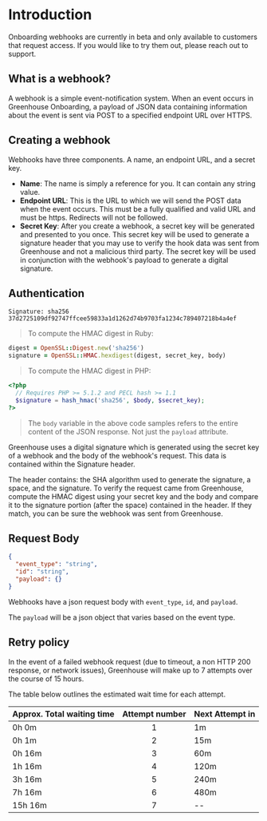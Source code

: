 # Introduction

<aside class="notice">
Onboarding webhooks are currently in beta and only available to customers that request access. If you would like to try them out, please reach out to support.
</aside>

## What is a webhook?

A webhook is a simple event-notification system. When an event occurs in Greenhouse Onboarding, a payload of JSON data containing information about the event is sent via POST to a specified endpoint URL over HTTPS.

## Creating a webhook

Webhooks have three components. A name, an endpoint URL, and a secret key.

- **Name**: The name is simply a reference for you. It can contain any string value.
- **Endpoint URL**: This is the URL to which we will send the POST data when the event occurs. This must be a fully qualified and valid URL and must be https. Redirects will not be followed.
- **Secret Key**: After you create a webhook, a secret key will be generated and presented to you once. This secret key will be used to generate a signature header that you may use to verify the hook data was sent from Greenhouse and not a malicious third party. The secret key will be used in conjunction with the webhook's payload to generate a digital signature.

## Authentication

```
Signature: sha256 37d2725109df92747ffcee59833a1d1262d74b9703fa1234c789407218b4a4ef
```

> To compute the HMAC digest in Ruby:

```ruby
digest = OpenSSL::Digest.new('sha256')
signature = OpenSSL::HMAC.hexdigest(digest, secret_key, body)
```

> To compute the HMAC digest in PHP:

```php
<?php
  // Requires PHP >= 5.1.2 and PECL hash >= 1.1
  $signature = hash_hmac('sha256', $body, $secret_key);
?>
```

> The `body` variable in the above code samples refers to the entire content of the JSON response. Not just the `payload` attribute.

Greenhouse uses a digital signature which is generated using the secret key of a webhook and the body of the webhook's request. This data is contained within the Signature header.

The header contains: the SHA algorithm used to generate the signature, a space, and the signature. To verify the request came from Greenhouse, compute the HMAC digest using your secret key and the body and compare it to the signature portion (after the space) contained in the header. If they match, you can be sure the webhook was sent from Greenhouse.

## Request Body

```json
{
  "event_type": "string",
  "id": "string",
  "payload": {}
}
```

Webhooks have a json request body with `event_type`, `id`, and `payload`.

The `payload` will be a json object that varies based on the event type.

## Retry policy

In the event of a failed webhook request (due to timeout, a non HTTP 200 response, or network issues), Greenhouse will make up to 7 attempts over the course of 15 hours.


The table below outlines the estimated wait time for each attempt.

| Approx. Total waiting time | Attempt number | Next Attempt in |
| :-------------------------- | :--------------: | :--------------- |
|           0h  0m           |       1        |         1m       |
|           0h  1m           |       2        |         15m       |
|           0h 16m           |       3        |         60m       |
|           1h 16m           |       4        |         120m       |
|           3h 16m           |       5        |         240m       |
|           7h 16m           |       6        |         480m       |
|          15h 16m           |       7        |          --       |
